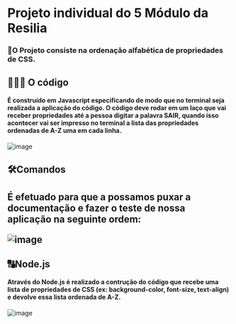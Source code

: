 # Projeto individual do 5 Módulo da Resilia

<h3> 🎯O Projeto consiste na ordenação alfabética de propriedades de CSS. <p> </h3>
 <h2>👩🏼‍💻 O código</h2>
 <h4>É construído em Javascript especificando de modo que no terminal seja realizada a aplicação do código. O código deve rodar em um laço que vai receber propriedades até a pessoa digitar a palavra SAIR, quando isso acontecer vai ser impresso no terminal a lista das propriedades ordenadas de A-Z uma em cada linha.</h4>


![image](https://user-images.githubusercontent.com/112409145/214704029-1f0c3735-d7d8-4884-9e09-913b544871a5.png)

<h2>🛠Comandos<h2>
É efetuado para que a possamos puxar a documentação e fazer o teste de nossa aplicação na seguinte ordem: <p> 

![image](https://user-images.githubusercontent.com/112409145/214707857-9a4a428d-2ed2-4855-a0a3-c6b9dcfa07ad.png)


<h2>🔠Node.js</h2>
<h4>Através do Node.js é realizado a contrução do código que recebe uma lista de propriedades de CSS (ex: background-color, font-size, text-align) e devolve essa lista ordenada de A-Z.</h4>

![image](https://user-images.githubusercontent.com/112409145/214703831-27fe2657-2287-4975-aae8-f0cb613cd4e9.png)


